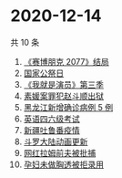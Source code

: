 # 2020-12-14

共 10 条

<!-- BEGIN -->
<!-- 最后更新时间 Mon Dec 14 2020 09:36:16 GMT+0800 (CST) -->
1. [《赛博朋克 2077》结局](https://www.zhihu.com/search?q=2077结局)
1. [国家公祭日](https://www.zhihu.com/search?q=国家公祭日)
1. [《我就是演员》第三季](https://www.zhihu.com/search?q=我就是演员)
1. [素媛案罪犯赵斗顺出狱](https://www.zhihu.com/search?q=素媛案罪犯)
1. [黑龙江新增确诊病例 5 例](https://www.zhihu.com/search?q=黑龙江疫情)
1. [英语四六级考试](https://www.zhihu.com/search?q=四六级考试)
1. [新疆吐鲁番疫情](https://www.zhihu.com/search?q=新疆疫情)
1. [斗罗大陆动画更新](https://www.zhihu.com/search?q=斗罗大陆动画)
1. [网红拉姆前夫被批捕](https://www.zhihu.com/search?q=拉姆前夫)
1. [孕妇未做胸透被拒录用](https://www.zhihu.com/search?q=孕妇应聘教师)
<!-- END -->
